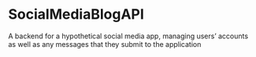 # SocialMediaBlogAPI
A backend for a hypothetical social media app, managing users’ accounts as well as any messages that they submit to the application

